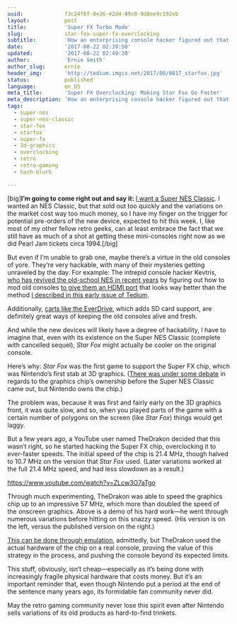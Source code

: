 ```yaml
---
uuid:             f3c24f6f-8e36-42d4-89c0-9d8ee9c192eb
layout:           post
title:            'Super FX Turbo Mode'
slug:             star-fox-super-fx-overclocking
subtitle:         'How an enterprising console hacker figured out that the Super NES’ 3D graphics, seen in Star Fox, could look a whole lot better with a little overclocking.'
date:             '2017-08-22 02:39:50'
updated:          '2017-08-22 02:49:30'
author:           'Ernie Smith'
author_slug:      ernie
header_img:       'http://tedium.imgix.net/2017/08/0817_starfox.jpg'
status:           published
language:         en_US
meta_title:       'Super FX Overclocking: Making Star Fox Go Faster'
meta_description: 'How an enterprising console hacker figured out that the Super NES’ 3D graphics, seen in Star Fox, could look a whole lot better with a little overclocking.'
tags:
  - super-nes
  - super-nes-classic
  - star-fox
  - starfox
  - super-fx
  - 3d-graphics
  - overclocking
  - retro
  - retro-gaming
  - hash-blurb

---
```


[big]**I’m going to come right out and say it:** [I want a Super NES Classic](http://amzn.to/2vTeh8M). I wanted an NES Classic, but that sold out too quickly and the variations on the market cost way too much money, so I have my finger on the trigger for potential pre-orders of the new device, expected to hit this week. I, like most of my other fellow retro geeks, can at least embrace the fact that we still have as much of a shot at getting these mini-consoles right now as we did Pearl Jam tickets circa 1994.[/big]

But even if I’m unable to grab one, maybe there’s a virtue in the old consoles of yore. They’re very hackable, with many of their mysteries getting unraveled by the day. For example: The intrepid console hacker Kevtris, [who has revived the old-school NES in recent years](https://www.youtube.com/watch?v=QnQuBN3iYVA) by figuring out how to mod old consoles [to give them an HDMI port](http://retrorgb.com/hidefnes.html) that looks way better than the method [I described in this early issue of Tedium](http://tedium.co/2015/02/03/8-bit-archaeology/).

Additionally, [carts like the EverDrive](http://amzn.to/2vk2Kfd), which adds SD card support, are definitely great ways of keeping the old consoles alive and fresh.

And while the new devices will likely have a degree of hackability, I have to imagine that, even with its existence on the Super NES Classic (complete with cancelled sequel), *Star Fox* might actually be cooler on the original console.

Here’s why: *Star Fox* was the first game to support the Super FX chip, which was Nintendo’s first stab at 3D graphics. ([There was under some debate](https://arstechnica.com/gaming/2017/07/nintendo-could-have-supported-super-fx-long-before-the-snes-classic/) in regards to the graphics chip’s ownership before the Super NES Classic came out, but Nintendo owns the chip.)

The problem was, because it was first and fairly early on the 3D graphics front, it was quite slow, and so, when you played parts of the game with a certain number of polygons on the screen (like *Star Fox*) things would get laggy.

But a few years ago, a YouTube user named TheDrakon decided that this wasn’t right, so he started hacking the Super FX chip, overclocking it to ever-faster speeds. The initial speed of the chip is 21.4 MHz, though halved to 10.7 MHz on the version that *Star Fox* used. (Later variations worked at the full 21.4 MHz speed, and had less slowdown as a result.)

https://www.youtube.com/watch?v=ZLcw3O7aTgo

Through much experimenting, TheDrakon was able to speed the graphics chip up to an impressive 57 MHz, which more than doubled the speed of the onscreen graphics. Above is a demo of his hard work—he went through numerous variations before hitting on this snazzy speed. (His version is on the left, versus the published version on the right.)

[This can be done through emulation](http://blazehedgehog.tumblr.com/post/149081307106/the-other-day-i-posted-videos-of-what-overclocked), admittedly, but TheDrakon used the actual hardware of the chip on a real console, proving the value of this strategy in the process, and pushing the console beyond its expected limits.

This stuff, obviously, isn’t cheap—especially as it’s being done with increasingly fragile physical hardware that costs money. But it’s an important reminder that, even though Nintendo put a period at the end of the sentence many years ago, its formidable fan community never did.

May the retro gaming community never lose this spirit even after Nintendo sells variations of its old products as hard-to-find trinkets.

